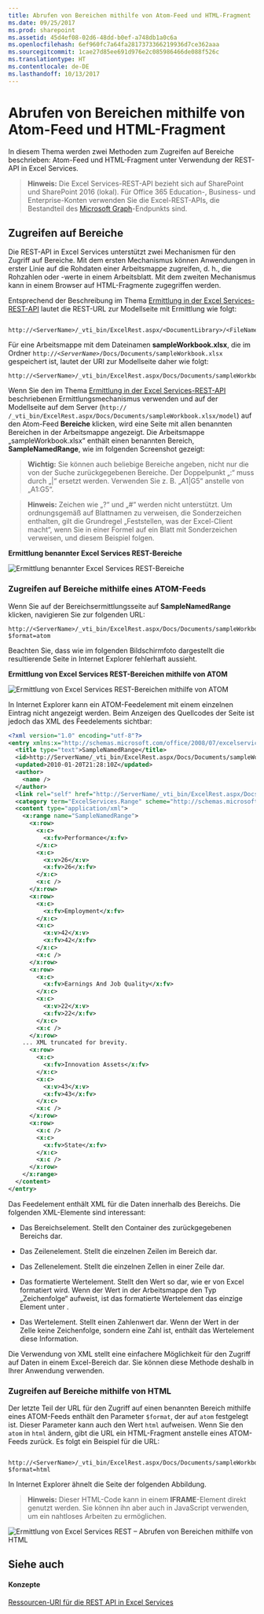 ```yaml
---
title: Abrufen von Bereichen mithilfe von Atom-Feed und HTML-Fragment
ms.date: 09/25/2017
ms.prod: sharepoint
ms.assetid: 45d4ef08-02d6-48dd-b0ef-a748db1a0c6a
ms.openlocfilehash: 6ef960fc7a64fa2817373366219936d7ce362aaa
ms.sourcegitcommit: 1cae27d85ee691d976e2c085986466de088f526c
ms.translationtype: HT
ms.contentlocale: de-DE
ms.lasthandoff: 10/13/2017
---
```

# <a name="getting-ranges-using-atom-feed-and-html-fragment"></a>Abrufen von Bereichen mithilfe von Atom-Feed und HTML-Fragment

In diesem Thema werden zwei Methoden zum Zugreifen auf Bereiche beschrieben: Atom-Feed und HTML-Fragment unter Verwendung der REST-API in Excel Services.
  
    
    


> **Hinweis:** Die Excel Services-REST-API bezieht sich auf SharePoint und SharePoint 2016 (lokal). Für Office 365 Education-, Business- und Enterprise-Konten verwenden Sie die Excel-REST-APIs, die Bestandteil des [Microsoft Graph](http://graph.microsoft.io/en-us/docs/api-reference/v1.0/resources/excel
> )-Endpunkts sind.
  
    
    


## <a name="accessing-ranges"></a>Zugreifen auf Bereiche

Die REST-API in Excel Services unterstützt zwei Mechanismen für den Zugriff auf Bereiche. Mit dem ersten Mechanismus können Anwendungen in erster Linie auf die Rohdaten einer Arbeitsmappe zugreifen, d. h., die Rohzahlen oder -werte in einem Arbeitsblatt. Mit dem zweiten Mechanismus kann in einem Browser auf HTML-Fragmente zugegriffen werden.
  
    
    
Entsprechend der Beschreibung im Thema [Ermittlung in der Excel Services-REST-API](discovery-in-excel-services-rest-api.md) lautet die REST-URL zur Modellseite mit Ermittlung wie folgt:
  
    
    



```

http://<ServerName>/_vti_bin/ExcelRest.aspx/<DocumentLibrary>/<FileName>/model
```

Für eine Arbeitsmappe mit dem Dateinamen **sampleWorkbook.xlsx**, die im Ordner <code>http://<i>\<ServerName\></i>/Docs/Documents/sampleWorkbook.xlsx</code> gespeichert ist, lautet der URI zur Modellseite daher wie folgt:
  
    
    



```
http://<ServerName>/_vti_bin/ExcelRest.aspx/Docs/Documents/sampleWorkbook.xlsx/model
```

Wenn Sie den im Thema [Ermittlung in der Excel Services-REST-API](discovery-in-excel-services-rest-api.md) beschriebenen Ermittlungsmechanismus verwenden und auf der Modellseite auf dem Server (`http://`_<ServerName>_ `/_vti_bin/ExcelRest.aspx/Docs/Documents/sampleWorkbook.xlsx/model`) auf den Atom-Feed **Bereiche** klicken, wird eine Seite mit allen benannten Bereichen in der Arbeitsmappe angezeigt. Die Arbeitsmappe „sampleWorkbook.xlsx“ enthält einen benannten Bereich, **SampleNamedRange**, wie im folgenden Screenshot gezeigt: 
  
    
    

> **Wichtig:** Sie können auch beliebige Bereiche angeben, nicht nur die von der Suche zurückgegebenen Bereiche. Der Doppelpunkt „:“ muss durch „|“ ersetzt werden. Verwenden Sie z. B. „A1|G5“ anstelle von „A1:G5“. 
  
    
    


> **Hinweis:** Zeichen wie „?“ und „#“ werden nicht unterstützt. Um ordnungsgemäß auf Blattnamen zu verweisen, die Sonderzeichen enthalten, gilt die Grundregel „Feststellen, was der Excel-Client macht“, wenn Sie in einer Formel auf ein Blatt mit Sonderzeichen verweisen, und diesem Beispiel folgen. 
  
    
    


**Ermittlung benannter Excel Services REST-Bereiche**

  
    
    

  
    
    
![Ermittlung benannter Excel Services REST-Bereiche](../images/159f676e-421e-4190-94a6-cf311f7db2ca.gif)
  
    
    

### <a name="accessing-ranges-by-using-an-atom-feed"></a>Zugreifen auf Bereiche mithilfe eines ATOM-Feeds

Wenn Sie auf der Bereichsermittlungsseite auf **SampleNamedRange** klicken, navigieren Sie zur folgenden URL:
  
    
    

```
http://<ServerName>/_vti_bin/ExcelRest.aspx/Docs/Documents/sampleWorkbook.xlsx/model/Ranges('SampleNamedRange')?$format=atom
```

Beachten Sie, dass wie im folgenden Bildschirmfoto dargestellt die resultierende Seite in Internet Explorer fehlerhaft aussieht.
  
    
    

**Ermittlung von Excel Services REST-Bereichen mithilfe von ATOM**

  
    
    

  
    
    
![Ermittlung von Excel Services REST-Bereichen mithilfe von ATOM](../images/2d011e17-953f-42b1-97d3-2525372296c1.gif)
  
    
    
In Internet Explorer kann ein ATOM-Feedelement mit einem einzelnen Eintrag nicht angezeigt werden. Beim Anzeigen des Quellcodes der Seite ist jedoch das XML des Feedelements sichtbar:
  
    
    



```XML
<?xml version="1.0" encoding="utf-8"?>
<entry xmlns:x="http://schemas.microsoft.com/office/2008/07/excelservices/rest" xmlns:d="http://schemas.microsoft.com/ado/2007/08/dataservice" xmlns:m="http://schemas.microsoft.com/ado/2007/08/dataservices/metadata" xmlns="http://www.w3.org/2005/Atom">
  <title type="text">SampleNamedRange</title>
  <id>http://ServerName/_vti_bin/ExcelRest.aspx/Docs/Documents/sampleWorkbook.xlsx/model/Ranges('SampleNamedRange')</id>
  <updated>2010-01-20T21:28:10Z</updated>
  <author>
    <name />
  </author>
  <link rel="self" href="http://ServerName/_vti_bin/ExcelRest.aspx/Docs/Documents/sampleWorkbook.xlsx/model/Ranges('SampleNamedRange')?$format=atom" title="SampleNamedRange" />
  <category term="ExcelServices.Range" scheme="http://schemas.microsoft.com/ado/2007/08/dataservices/scheme" />
  <content type="application/xml">
    <x:range name="SampleNamedRange">
      <x:row>
        <x:c>
          <x:fv>Performance</x:fv>
        </x:c>
        <x:c>
          <x:v>26</x:v>
          <x:fv>26</x:fv>
        </x:c>
        <x:c />
      </x:row>
      <x:row>
        <x:c>
          <x:fv>Employment</x:fv>
        </x:c>
        <x:c>
          <x:v>42</x:v>
          <x:fv>42</x:fv>
        </x:c>
        <x:c />
      </x:row>
      <x:row>
        <x:c>
          <x:fv>Earnings And Job Quality</x:fv>
        </x:c>
        <x:c>
          <x:v>22</x:v>
          <x:fv>22</x:fv>
        </x:c>
        <x:c />
      </x:row>
    ... XML truncated for brevity. 
      <x:row>
        <x:c>
          <x:fv>Innovation Assets</x:fv>
        </x:c>
        <x:c>
          <x:v>43</x:v>
          <x:fv>43</x:fv>
        </x:c>
        <x:c />
      </x:row>
      <x:row>
        <x:c />
        <x:c>
          <x:fv>State</x:fv>
        </x:c>
        <x:c />
      </x:row>
    </x:range>
  </content>
</entry>
```

Das Feedelement enthält XML für die Daten innerhalb des Bereichs. Die folgenden XML-Elemente sind interessant: 
  
    
    

- **<range>** Das Bereichselement. Stellt den Container des zurückgegebenen Bereichs dar.
    
  
- **<row>** Das Zeilenelement. Stellt die einzelnen Zeilen im Bereich dar.
    
  
- **<c>** Das Zellenelement. Stellt die einzelnen Zellen in einer Zeile dar.
    
  
- **<fv>** Das formatierte Wertelement. Stellt den Wert so dar, wie er von Excel formatiert wird. Wenn der Wert in der Arbeitsmappe den Typ „Zeichenfolge“ aufweist, ist das formatierte Wertelement das einzige Element unter **<c>**. 
    
  
- **<v>** Das Wertelement. Stellt einen Zahlenwert dar. Wenn der Wert in der Zelle keine Zeichenfolge, sondern eine Zahl ist, enthält das Wertelement diese Information.
    
  
Die Verwendung von XML stellt eine einfachere Möglichkeit für den Zugriff auf Daten in einem Excel-Bereich dar. Sie können diese Methode deshalb in Ihrer Anwendung verwenden. 
  
    
    

### <a name="accessing-ranges-by-using-html"></a>Zugreifen auf Bereiche mithilfe von HTML

Der letzte Teil der URL für den Zugriff auf einen benannten Bereich mithilfe eines ATOM-Feeds enthält den Parameter  `$format`, der auf  `atom` festgelegt ist. Dieser Parameter kann auch den Wert `html` aufweisen. Wenn Sie den `atom` in `html` ändern, gibt die URL ein HTML-Fragment anstelle eines ATOM-Feeds zurück. Es folgt ein Beispiel für die URL:
  
    
    

```

http://<ServerName>/_vti_bin/ExcelRest.aspx/Docs/Documents/sampleWorkbook.xlsx/model/Ranges('SampleNamedRange')?$format=html
```

In Internet Explorer ähnelt die Seite der folgenden Abbildung.
  
    
    

> **Hinweis:** Dieser HTML-Code kann in einem **IFRAME**-Element direkt genutzt werden. Sie können ihn aber auch in JavaScript verwenden, um ein nahtloses Arbeiten zu ermöglichen. 
  
    
    


  
    
    
![Ermittlung von Excel Services REST – Abrufen von Bereichen mithilfe von HTML](../images/558e6305-5a42-4b5c-9a70-1116ddcf6637.gif)
  
    
    

  
    
    

  
    
    

## <a name="see-also"></a>Siehe auch


#### <a name="concepts"></a>Konzepte


  
    
    
 [Ressourcen-URI für die REST API in Excel Services](resources-uri-for-excel-services-rest-api.md)
